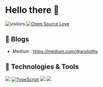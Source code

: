 # Hello there 👋

![visitors](https://visitor-badge.laobi.icu/badge?page_id=AruljothySundaramoorthy.AruljothySundaramoorthy)
[![Open Source Love](https://badges.frapsoft.com/os/v1/open-source.svg?v=102)](https://github.com/ellerbrock/open-source-badge/)





## 📝 Blogs

- Medium : https://medium.com/@aruljothy



## 🔧 Technologies & Tools

![](https://img.shields.io/badge/Editor-VS_Code-informational?style=flat&logo=visual-studio-code&logoColor=white&color=6aa6f8)
[![TypeScript](https://badges.frapsoft.com/typescript/code/typescript.svg?v=101)](https://github.com/ellerbrock/typescript-badges/)
![](https://img.shields.io/badge/Code-JavaScript-informational?style=flat&logo=javascript&logoColor=white&color=6aa6f8)
![](https://img.shields.io/badge/Tools-Docker-informational?style=flat&logo=docker&logoColor=white&color=6aa6f8)
<!--
**AruljothySundaramoorthy/AruljothySundaramoorthy** is a ✨ _special_ ✨ repository because its `README.md` (this file) appears on your GitHub profile.

Here are some ideas to get you started:

- 🔭 I’m currently working on ...
- 🌱 I’m currently learning ...
- 👯 I’m looking to collaborate on ...
- 🤔 I’m looking for help with ...
- 💬 Ask me about ...
- 📫 How to reach me: ...
- 😄 Pronouns: ...
- ⚡ Fun fact: ...
-->
